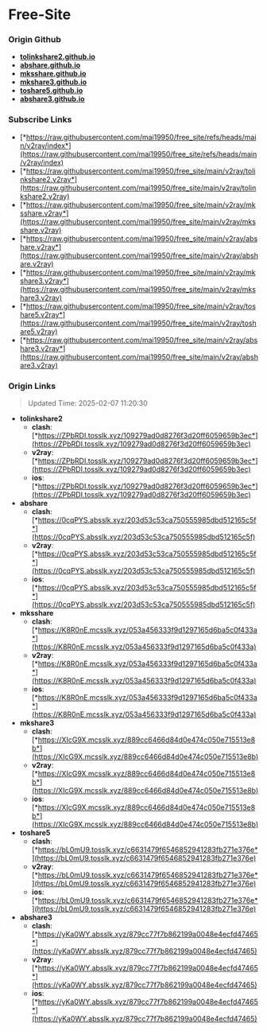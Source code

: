 # Free-Site

### Origin Github

- [**tolinkshare2.github.io**](https://github.com/tolinkshare2/tolinkshare2.github.io)
- [**abshare.github.io**](https://github.com/abshare/abshare.github.io)
- [**mksshare.github.io**](https://github.com/mksshare/mksshare.github.io)
- [**mkshare3.github.io**](https://github.com/mkshare3/mkshare3.github.io)
- [**toshare5.github.io**](https://github.com/toshare5/toshare5.github.io)
- [**abshare3.github.io**](https://github.com/abshare3/abshare3.github.io)

### Subscribe Links

- [*https://raw.githubusercontent.com/mai19950/free_site/refs/heads/main/v2ray/index*](https://raw.githubusercontent.com/mai19950/free_site/refs/heads/main/v2ray/index)
- [*https://raw.githubusercontent.com/mai19950/free_site/main/v2ray/tolinkshare2.v2ray*](https://raw.githubusercontent.com/mai19950/free_site/main/v2ray/tolinkshare2.v2ray)
- [*https://raw.githubusercontent.com/mai19950/free_site/main/v2ray/mksshare.v2ray*](https://raw.githubusercontent.com/mai19950/free_site/main/v2ray/mksshare.v2ray)
- [*https://raw.githubusercontent.com/mai19950/free_site/main/v2ray/abshare.v2ray*](https://raw.githubusercontent.com/mai19950/free_site/main/v2ray/abshare.v2ray)
- [*https://raw.githubusercontent.com/mai19950/free_site/main/v2ray/mkshare3.v2ray*](https://raw.githubusercontent.com/mai19950/free_site/main/v2ray/mkshare3.v2ray)
- [*https://raw.githubusercontent.com/mai19950/free_site/main/v2ray/toshare5.v2ray*](https://raw.githubusercontent.com/mai19950/free_site/main/v2ray/toshare5.v2ray)
- [*https://raw.githubusercontent.com/mai19950/free_site/main/v2ray/abshare3.v2ray*](https://raw.githubusercontent.com/mai19950/free_site/main/v2ray/abshare3.v2ray)

### Origin Links

> Updated Time: 2025-02-07 11:20:30

- **tolinkshare2**
  - **clash**: [*https://ZPbRDI.tosslk.xyz/109279ad0d8276f3d20ff6059659b3ec*](https://ZPbRDI.tosslk.xyz/109279ad0d8276f3d20ff6059659b3ec)
  - **v2ray**: [*https://ZPbRDI.tosslk.xyz/109279ad0d8276f3d20ff6059659b3ec*](https://ZPbRDI.tosslk.xyz/109279ad0d8276f3d20ff6059659b3ec)
  - **ios**: [*https://ZPbRDI.tosslk.xyz/109279ad0d8276f3d20ff6059659b3ec*](https://ZPbRDI.tosslk.xyz/109279ad0d8276f3d20ff6059659b3ec)
- **abshare**
  - **clash**: [*https://0cqPYS.absslk.xyz/203d53c53ca750555985dbd512165c5f*](https://0cqPYS.absslk.xyz/203d53c53ca750555985dbd512165c5f)
  - **v2ray**: [*https://0cqPYS.absslk.xyz/203d53c53ca750555985dbd512165c5f*](https://0cqPYS.absslk.xyz/203d53c53ca750555985dbd512165c5f)
  - **ios**: [*https://0cqPYS.absslk.xyz/203d53c53ca750555985dbd512165c5f*](https://0cqPYS.absslk.xyz/203d53c53ca750555985dbd512165c5f)
- **mksshare**
  - **clash**: [*https://K8R0nE.mcsslk.xyz/053a456333f9d1297165d6ba5c0f433a*](https://K8R0nE.mcsslk.xyz/053a456333f9d1297165d6ba5c0f433a)
  - **v2ray**: [*https://K8R0nE.mcsslk.xyz/053a456333f9d1297165d6ba5c0f433a*](https://K8R0nE.mcsslk.xyz/053a456333f9d1297165d6ba5c0f433a)
  - **ios**: [*https://K8R0nE.mcsslk.xyz/053a456333f9d1297165d6ba5c0f433a*](https://K8R0nE.mcsslk.xyz/053a456333f9d1297165d6ba5c0f433a)
- **mkshare3**
  - **clash**: [*https://XIcG9X.mcsslk.xyz/889cc6466d84d0e474c050e715513e8b*](https://XIcG9X.mcsslk.xyz/889cc6466d84d0e474c050e715513e8b)
  - **v2ray**: [*https://XIcG9X.mcsslk.xyz/889cc6466d84d0e474c050e715513e8b*](https://XIcG9X.mcsslk.xyz/889cc6466d84d0e474c050e715513e8b)
  - **ios**: [*https://XIcG9X.mcsslk.xyz/889cc6466d84d0e474c050e715513e8b*](https://XIcG9X.mcsslk.xyz/889cc6466d84d0e474c050e715513e8b)
- **toshare5**
  - **clash**: [*https://bL0mU9.tosslk.xyz/c6631479f6546852941283fb271e376e*](https://bL0mU9.tosslk.xyz/c6631479f6546852941283fb271e376e)
  - **v2ray**: [*https://bL0mU9.tosslk.xyz/c6631479f6546852941283fb271e376e*](https://bL0mU9.tosslk.xyz/c6631479f6546852941283fb271e376e)
  - **ios**: [*https://bL0mU9.tosslk.xyz/c6631479f6546852941283fb271e376e*](https://bL0mU9.tosslk.xyz/c6631479f6546852941283fb271e376e)
- **abshare3**
  - **clash**: [*https://yKa0WY.absslk.xyz/879cc77f7b862199a0048e4ecfd47465*](https://yKa0WY.absslk.xyz/879cc77f7b862199a0048e4ecfd47465)
  - **v2ray**: [*https://yKa0WY.absslk.xyz/879cc77f7b862199a0048e4ecfd47465*](https://yKa0WY.absslk.xyz/879cc77f7b862199a0048e4ecfd47465)
  - **ios**: [*https://yKa0WY.absslk.xyz/879cc77f7b862199a0048e4ecfd47465*](https://yKa0WY.absslk.xyz/879cc77f7b862199a0048e4ecfd47465)
